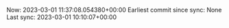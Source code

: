 Now: 2023-03-01 11:37:08.054380+00:00 Earliest commit since sync: None Last sync: 2023-03-01 10:10:07+00:00

